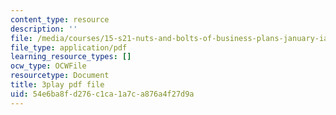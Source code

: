 ```yaml
---
content_type: resource
description: ''
file: /media/courses/15-s21-nuts-and-bolts-of-business-plans-january-iap-2014/54e6ba8fd276c1ca1a7ca876a4f27d9a_b9Yyj3htBLE.pdf
file_type: application/pdf
learning_resource_types: []
ocw_type: OCWFile
resourcetype: Document
title: 3play pdf file
uid: 54e6ba8f-d276-c1ca-1a7c-a876a4f27d9a
---
```

